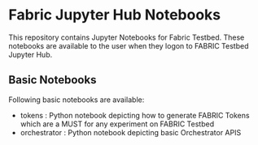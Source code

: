 # Fabric Jupyter Hub Notebooks
This repository contains Jupyter Notebooks for Fabric Testbed. These notebooks are available to the user when they logon to FABRIC Testbed Jupyter Hub.

## Basic Notebooks
Following basic notebooks are available:
- tokens : Python notebook depicting how to generate FABRIC Tokens which are a MUST for any experiment on FABRIC Testbed
- orchestrator : Python notebook depicting basic Orchestrator APIS
